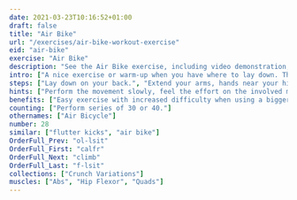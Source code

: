 ```yaml
---
date: 2021-03-23T10:16:52+01:00
draft: false
title: "Air Bike"
url: "/exercises/air-bike-workout-exercise"
eid: "air-bike"
exercise: "Air Bike"
description: "See the Air Bike exercise, including video demonstration, instructions on how-to perform, benefits, activated body parts and related exercises."
intro: ["A nice exercise or warm-up when you have where to lay down. The movement adds an hip dynamic allied to abs movement."]
steps: ["Lay down on your back.", "Extend your arms, hands near your hips.", "Slightly raise your legs, bending the knees.", "Extend one leg, while bringing the opposite knee close to your chest, like pedaling a bike.", "This is one repetition.", "Now switch, extending and bending alternate legs."]
hints: ["Perform the movement slowly, feel the effort on the involved muscles.", "You should not strain your neck."]
benefits: ["Easy exercise with increased difficulty when using a bigger number of reps.", "Activates abs with a light and dynamic movement."]
counting: ["Perform series of 30 or 40."]
othernames: ["Air Bicycle"]
number: 28
similar: ["flutter kicks", "air bike"]
OrderFull_Prev: "ol-lsit"
OrderFull_First: "calfr"
OrderFull_Next: "climb"
OrderFull_Last: "f-lsit"
collections: ["Crunch Variations"]
muscles: ["Abs", "Hip Flexor", "Quads"]
---
```

